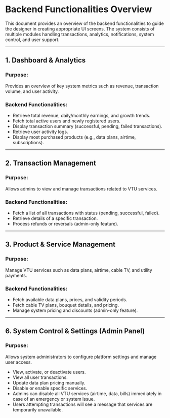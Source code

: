 # Backend Functionalities Overview

This document provides an overview of the backend functionalities to guide the designer in creating appropriate UI screens. The system consists of multiple modules handling transactions, analytics, notifications, system control, and user support.

---

## 1. **Dashboard & Analytics**

### **Purpose:**

Provides an overview of key system metrics such as revenue, transaction volume, and user activity.

### **Backend Functionalities:**

- Retrieve total revenue, daily/monthly earnings, and growth trends.
- Fetch total active users and newly registered users.
- Display transaction summary (successful, pending, failed transactions).
- Retrieve user activity logs.
- Display most purchased products (e.g., data plans, airtime, subscriptions).

---

## 2. **Transaction Management**

### **Purpose:**

Allows admins to view and manage transactions related to VTU services.

### **Backend Functionalities:**

- Fetch a list of all transactions with status (pending, successful, failed).
- Retrieve details of a specific transaction.
- Process refunds or reversals (admin-only feature).

---

## 3. **Product & Service Management**

### **Purpose:**

Manage VTU services such as data plans, airtime, cable TV, and utility payments.

### **Backend Functionalities:**

- Fetch available data plans, prices, and validity periods.
- Fetch cable TV plans, bouquet details, and pricing.
- Manage system pricing and discounts (admin-only feature).

---

## 6. **System Control & Settings (Admin Panel)**

### **Purpose:**

Allows system administrators to configure platform settings and manage user access.

- View, activate, or deactivate users.
- View all user transactions.
- Update data plan pricing manually.
- Disable or enable specific services.
- Admins can disable all VTU services (airtime, data, bills) immediately in case of an emergency or system issue.
- Users attempting transactions will see a message that services are temporarily unavailable.
